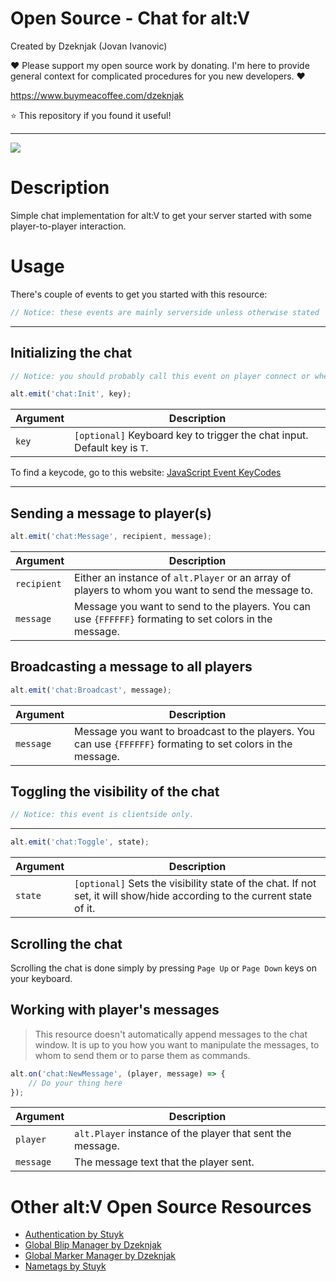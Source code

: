 # Open Source - Chat for alt:V

Created by Dzeknjak (Jovan Ivanovic)

❤️ Please support my open source work by donating. I'm here to provide general context for complicated procedures for you new developers. ❤️

https://www.buymeacoffee.com/dzeknjak

⭐ This repository if you found it useful!

---

![](https://i.imgur.com/5NUVhNU.png)

# Description

Simple chat implementation for alt:V to get your server started with some player-to-player interaction.

# Usage

There's couple of events to get you started with this resource:

```javascript
// Notice: these events are mainly serverside unless otherwise stated
```

---

## Initializing the chat

```javascript
// Notice: you should probably call this event on player connect or when the player logs in, it's up to you, but it needs to be called for it to work.
```

```javascript
alt.emit('chat:Init', key);
```

| Argument | Description                                                              |
| -------- | ------------------------------------------------------------------------ |
| `key`    | `[optional]` Keyboard key to trigger the chat input. Default key is `T`. |

To find a keycode, go to this website: [JavaScript Event KeyCodes](http://keycode.info/)

---

## Sending a message to player(s)

```javascript
alt.emit('chat:Message', recipient, message);
```

| Argument    | Description                                                                                             |
| ----------- | ------------------------------------------------------------------------------------------------------- |
| `recipient` | Either an instance of `alt.Player` or an array of players to whom you want to send the message to.      |
| `message`   | Message you want to send to the players. You can use `{FFFFFF}` formating to set colors in the message. |

## Broadcasting a message to all players

```javascript
alt.emit('chat:Broadcast', message);
```

| Argument  | Description                                                                                                  |
| --------- | ------------------------------------------------------------------------------------------------------------ |
| `message` | Message you want to broadcast to the players. You can use `{FFFFFF}` formating to set colors in the message. |

## Toggling the visibility of the chat

```javascript
// Notice: this event is clientside only.
```

---

```javascript
alt.emit('chat:Toggle', state);
```

| Argument | Description                                                                                                             |
| -------- | ----------------------------------------------------------------------------------------------------------------------- |
| `state`  | `[optional]` Sets the visibility state of the chat. If not set, it will show/hide according to the current state of it. |

## Scrolling the chat

Scrolling the chat is done simply by pressing `Page Up` or `Page Down` keys on your keyboard.

## Working with player's messages

> This resource doesn't automatically append messages to the chat window. It is up to you how you want to manipulate the messages, to whom to send them or to parse them as commands.

```javascript
alt.on('chat:NewMessage', (player, message) => {
    // Do your thing here
});
```

| Argument  | Description                                                |
| --------- | ---------------------------------------------------------- |
| `player`  | `alt.Player` instance of the player that sent the message. |
| `message` | The message text that the player sent.                     |

# Other alt:V Open Source Resources

-   [Authentication by Stuyk](https://github.com/Stuyk/altv-os-auth)
-   [Global Blip Manager by Dzeknjak](https://github.com/jovanivanovic/altv-os-global-blip-manager)
-   [Global Marker Manager by Dzeknjak](https://github.com/jovanivanovic/altv-os-global-marker-manager)
-   [Nametags by Stuyk](https://github.com/Stuyk/altv-os-nametags)
